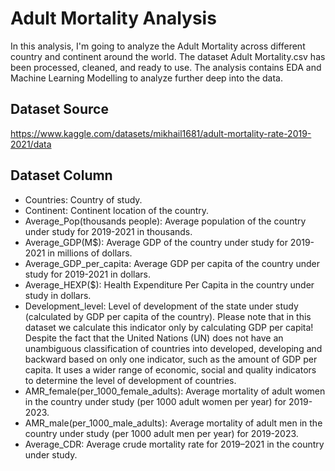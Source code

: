 # Adult Mortality Analysis 

In this analysis, I'm going to analyze the Adult Mortality across different country and continent around the world. The dataset Adult Mortality.csv has been processed, cleaned, and ready to use. The analysis contains EDA and Machine Learning Modelling to analyze further deep into the data. 

## Dataset Source 
https://www.kaggle.com/datasets/mikhail1681/adult-mortality-rate-2019-2021/data

## Dataset Column
- Countries: Country of study.
- Continent: Continent location of the country.
- Average_Pop(thousands people): Average population of the country under study for 2019-2021 in thousands.
- Average_GDP(M$): Average GDP of the country under study for 2019-2021 in millions of dollars.
- Average_GDP_per_capita: Average GDP per capita of the country under study for 2019-2021 in dollars.
- Average_HEXP($): Health Expenditure Per Capita in the country under study in dollars.
- Development_level: Level of development of the state under study (calculated by GDP per capita of the country). Please note that in this dataset we calculate this indicator only by calculating GDP per capita! Despite the fact that the United Nations (UN) does not have an unambiguous classification of countries into developed, developing and backward based on only one indicator, such as the amount of GDP per capita. It uses a wider range of economic, social and quality indicators to determine the level of development of countries.
- AMR_female(per_1000_female_adults): Average mortality of adult women in the country under study (per 1000 adult women per year) for 2019-2023.
- AMR_male(per_1000_male_adults): Average mortality of adult men in the country under study (per 1000 adult men per year) for 2019-2023.
- Average_CDR: Average crude mortality rate for 2019–2021 in the country under study.
